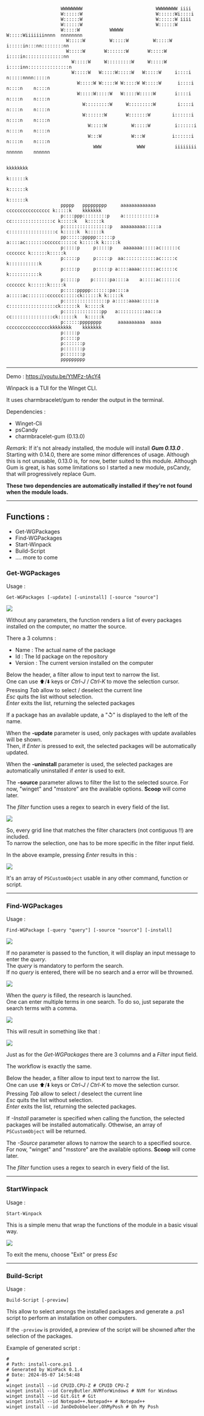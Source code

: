 ```
                    WWWWWWWW                           WWWWWWWW iiii                   
                    W::::::W                           W::::::Wi::::i                  
                    W::::::W                           W::::::W iiii                   
                    W::::::W                           W::::::W                        
                    W:::::W           WWWWW           W:::::Wiiiiiiinnnn  nnnnnnnn    
                      W:::::W         W:::::W         W:::::W i:::::in:::nn::::::::nn  
                      W:::::W       W:::::::W       W:::::W   i::::in::::::::::::::nn 
                        W:::::W     W:::::::::W     W:::::W    i::::inn:::::::::::::::n
                        W:::::W   W:::::W:::::W   W:::::W     i::::i  n:::::nnnn:::::n
                          W:::::W W:::::W W:::::W W:::::W      i::::i  n::::n    n::::n
                          W:::::W:::::W   W:::::W:::::W       i::::i  n::::n    n::::n
                            W:::::::::W     W:::::::::W        i::::i  n::::n    n::::n
                            W:::::::W       W:::::::W        i::::::i n::::n    n::::n
                              W:::::W         W:::::W         i::::::i n::::n    n::::n
                              W:::W           W:::W          i::::::i n::::n    n::::n
                                WWW             WWW           iiiiiiii nnnnnn    nnnnnn
                                                                                                
                                                                            kkkkkkkk           
                                                                            k::::::k           
                                                                            k::::::k           
                                                                            k::::::k           
                    ppppp   ppppppppp     aaaaaaaaaaaaa      cccccccccccccccc k:::::k    kkkkkkk
                    p::::ppp:::::::::p    a::::::::::::a   cc:::::::::::::::c k:::::k   k:::::k 
                    p:::::::::::::::::p   aaaaaaaaa:::::a c:::::::::::::::::c k:::::k  k:::::k  
                    pp::::::ppppp::::::p           a::::ac:::::::cccccc:::::c k:::::k k:::::k   
                    p:::::p     p:::::p    aaaaaaa:::::ac::::::c     ccccccc k::::::k:::::k    
                    p:::::p     p:::::p  aa::::::::::::ac:::::c              k:::::::::::k     
                    p:::::p     p:::::p a::::aaaa::::::ac:::::c              k:::::::::::k     
                    p:::::p    p::::::pa::::a    a:::::ac::::::c     ccccccc k::::::k:::::k    
                    p:::::ppppp:::::::pa::::a    a:::::ac:::::::cccccc:::::ck::::::k k:::::k   
                    p::::::::::::::::p a:::::aaaa::::::a c:::::::::::::::::ck::::::k  k:::::k  
                    p::::::::::::::pp   a::::::::::aa:::a cc:::::::::::::::ck::::::k   k:::::k 
                    p::::::pppppppp      aaaaaaaaaa  aaaa   cccccccccccccccckkkkkkkk    kkkkkkk
                    p:::::p                                                                    
                    p:::::p                                                                    
                    p:::::::p                                                                   
                    p:::::::p                                                                   
                    p:::::::p                                                                   
                    ppppppppp 
```

***

Demo : https://youtu.be/YtMFz-tAcY4
  


Winpack is a TUI for the Winget CLI.

It uses charmbracelet/gum to render the output in the terminal.

Dependencies :
- Winget-Cli  
- psCandy
- charmbracelet-gum (0.13.0) 

*Remark*: If it's not already installed, the module will install ***Gum 0.13.0*** .  Starting with 0.14.0, there are some minor differences of usage.  Although this is not unusable, 0.13.0 is, for now, better suited to this module.
Although Gum is great, is has some limitations so I started a new module, psCandy, that will progressively replace Gum.

**These two dependencies are automatically installed if they're not found when the module loads.** 
*** 

## Functions : 
- Get-WGPackages
- Find-WGPackages
- Start-Winpack
- Build-Script
- .... more to come

### Get-WGPackages
Usage :
```
Get-WGPackages [-update] [-uninstall] [-source "source"]
```
![](./images/get-wgpackages01.png)

Without any parameters, the function renders a list of every packages installed on the computer, no matter the source.

There a 3 columns : 
- Name : The actual name of the package
- Id : The Id package on the repository
- Version : The current version installed on the computer

Below the header, a filter allow to input text to narrow the list.  
One can use ⬆️/⬇️ keys or *Ctrl-J* / *Ctrl-K* to move the selection cursor.  
Pressing *Tab* allow to select / deselect the current line  
*Esc* quits the list without selection.  
*Enter* exits the list, returning the selected packages  
  
If a package has an available update, a "↺" is displayed to the left of the name.

When the **-update** parameter is used, only packages with update availables will be shown.  
Then, if *Enter* is pressed to exit, the selected packages will be automatically updated.

When the **-uninstall** parameter is used, the selected packages are automatically uninstalled if *enter* is used to exit.

The **-source** parameter allows to filter the list to the selected source.
For now,  "winget" and "msstore" are the available options. **Scoop** will come later.

The *filter* function uses a regex to search in every field of the list.  

![](./images/get-wgpackages10.png)

So, every grid line that matches the filter characters (not contiguous !!) are included.  
To narrow the selection, one has to be more specific in the filter input field.

In the above example, pressing *Enter* results in this :

![](./images/get-wgpackages20.png)

It's an array of ```PSCustomObject``` usable in any other command, function or script.

***
### Find-WGPackages
Usage :  
```
Find-WGPackage [-query "query"] [-source "source"] [-install]
```

![](./images/find-wgpackages01.png)

If no parameter is passed to the function, it will display an input message to enter the _query_.  
The _query_ is mandatory to perform the search.  
If no _query_ is entered, there will be no search and a error will be throwned.  

![](./images/find-wgpackages10.png)

When the _query_ is filled, the research is launched.  
One can enter multiple terms in one search.  To do so, just separate the search terms with a comma.  

![](./images/find-wgpackages20.png)

This will result in something like that :

![](./images/find-wgpackages30.png)

Just as for the _Get-WGPackages_  there are 3 columns and a _Filter_ input field.

The workflow is exactly the same.

Below the header, a filter allow to input text to narrow the list.  
One can use ⬆️/⬇️ keys or *Ctrl-J* / *Ctrl-K* to move the selection cursor.  
Pressing *Tab* allow to select / deselect the current line  
*Esc* quits the list without selection.  
*Enter* exits the list, returning the selected packages.

If _-Install_ parameter is specified when calling the function, the selected packages will be installed automatically.  Othewise, an array of ```PSCustomObject``` will be returned.

The _-Source_ parameter allows to narrow the search to a specified source.  
For now,  "winget" and "msstore" are the available options. **Scoop** will come later.

The *filter* function uses a regex to search in every field of the list.  
***
### StartWinpack
Usage : 
```
Start-Winpack
```
This is a simple menu that wrap the functions of the module in a basic visual way.

![](./images/start-winpack.png)

To exit the menu, choose "Exit" or press *Esc*

***

### Build-Script
Usage : 
```
Build-Script [-preview]
```
This allow to select amongs the installed packages and generate a .ps1 script to perform an installation on other computers.

If the ```-preview``` is provided, a preview of the script will be showned after the selection of the packages.

Example of generated script :
```
#
# Path: install-core.ps1
# Generated by WinPack 0.1.4
# Date: 2024-05-07 14:54:48
#
winget install --id CPUID.CPU-Z # CPUID CPU-Z
winget install --id CoreyButler.NVMforWindows # NVM for Windows
winget install --id Git.Git # Git
winget install --id Notepad++.Notepad++ # Notepad++
winget install --id JanDeDobbeleer.OhMyPosh # Oh My Posh
```
